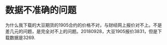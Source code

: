 # 数据不准确的问题

为什么我下载的大豆期货的1905合约的价格不对，与财经网上报价对不上。不是差几元的问题，是完全对不上的问题。20180928，大豆1905报价3831，但是下载数据是3269.
